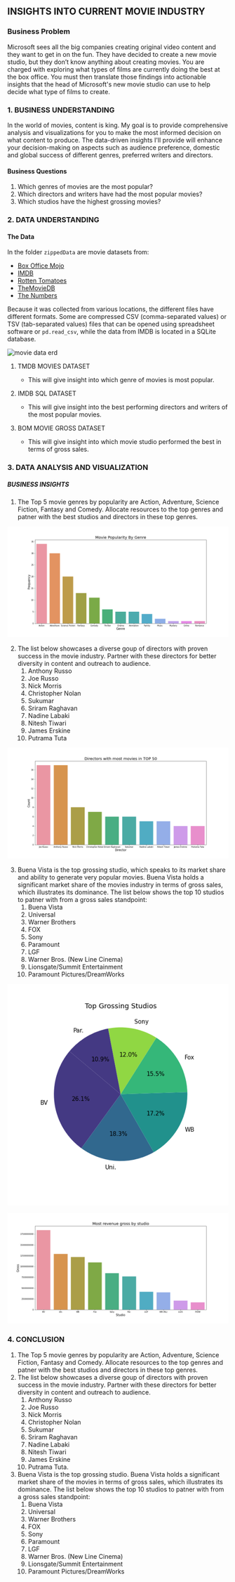 ##  INSIGHTS INTO CURRENT MOVIE INDUSTRY
### Business Problem

Microsoft sees all the big companies creating original video content and they want to get in on the fun. They have decided to create a new movie studio, but they don’t know anything about creating movies. You are charged with exploring what types of films are currently doing the best at the box office. You must then translate those findings into actionable insights that the head of Microsoft's new movie studio can use to help decide what type of films to create.

### 1. BUSINESS UNDERSTANDING
In the world of movies, content is king. My goal is to provide comprehensive analysis and visualizations for you to make the most informed decision on what content to produce. The data-driven insights I'll provide will enhance your decision-making on aspects such as audience preference, domestic and global success of different genres, preferred writers and directors.
#### Business Questions
1. Which genres of movies are the most popular?
2. Which directors and writers have had the most popular movies?
3. Which studios have the highest grossing movies?

### 2. DATA UNDERSTANDING

#### The Data

In the folder `zippedData` are movie datasets from:

* [Box Office Mojo](https://www.boxofficemojo.com/)
* [IMDB](https://www.imdb.com/)
* [Rotten Tomatoes](https://www.rottentomatoes.com/)
* [TheMovieDB](https://www.themoviedb.org/)
* [The Numbers](https://www.the-numbers.com/)

Because it was collected from various locations, the different files have different formats. Some are compressed CSV (comma-separated values) or TSV (tab-separated values) files that can be opened using spreadsheet software or `pd.read_csv`, while the data from IMDB is located in a SQLite database.

![movie data erd](https://raw.githubusercontent.com/learn-co-curriculum/dsc-phase-1-project-v2-4/master/movie_data_erd.jpeg)

1. TMDB MOVIES DATASET
	- This will give insight into which genre of movies is most popular.

2. IMDB SQL DATASET
 	- This will give insight into the best performing directors and writers of the most popular movies.

3. BOM MOVIE GROSS DATASET
	- This will give insight into  which movie studio performed the best in terms of gross sales.

### 3. DATA ANALYSIS AND VISUALIZATION

##### BUSINESS INSIGHTS
1. The Top 5 movie genres by popularity are Action, Adventure, Science Fiction, Fantasy and Comedy. Allocate resources to the top genres and patner with the best studios and directors in these top genres.

![Movie Genre Popularity](https://github.com/joakimTI/MOVIE-STUDIO-DATA-ANALYSIS/blob/master/Visualization/genre_popularity.png)

2. The list below showcases a diverse goup of directors with proven success in the movie industry. Partner with these directors for better diversity in content and outreach to audience.
    1.  Anthony Russo
    2.  Joe Russo
    3.  Nick Morris
    4.  Christopher Nolan
    5.  Sukumar
    6.  Sriram Raghavan
    7.  Nadine Labaki
    8.  Nitesh Tiwari
    9.  James Erskine
    10. Putrama Tuta

![Top Directors](https://github.com/joakimTI/MOVIE-STUDIO-DATA-ANALYSIS/blob/master/Visualization/Top_directors.png)

3. Buena Vista is the top grossing studio, which speaks to its market share and ability to generate very popular movies. Buena Vista holds a significant market share of the movies industry in terms of gross sales, which illustrates its dominance. The list below shows the top 10 studios to patner with from a gross sales standpoint: 
    1.  Buena Vista
    2.  Universal
    3.  Warner Brothers
    4.  FOX
    5.  Sony
    6.  Paramount
    7.  LGF
    8.  Warner Bros. (New Line Cinema)
    9.  Lionsgate/Summit Entertainment
    10. Paramount Pictures/DreamWorks

![Studio Gross Pie](https://github.com/joakimTI/MOVIE-STUDIO-DATA-ANALYSIS/blob/master/Visualization/studio_gross_pie.png)

![Studio Gross](https://github.com/joakimTI/MOVIE-STUDIO-DATA-ANALYSIS/blob/master/Visualization/studio_gross.png)


### 4. CONCLUSION
1. The Top 5 movie genres by popularity are Action, Adventure, Science Fiction, Fantasy and Comedy. Allocate resources to the top genres and patner with the best studios and directors in these top genres.
2. The list below showcases a diverse goup of directors with proven success in the movie industry. Partner with these directors for better diversity in content and outreach to audience.
    1.  Anthony Russo
    2.  Joe Russo
    3.  Nick Morris
    4.  Christopher Nolan
    5.  Sukumar
    6.  Sriram Raghavan
    7.  Nadine Labaki
    8.  Nitesh Tiwari
    9.  James Erskine
    10. Putrama Tuta.
3. Buena Vista is the top grossing studio. Buena Vista holds a significant market share of the movies in terms of gross sales, which illustrates its dominance. The list below shows the top 10 studios to patner with from a gross sales standpoint: 
    1.  Buena Vista
    2.  Universal
    3.  Warner Brothers
    4.  FOX
    5.  Sony
    6.  Paramount
    7.  LGF
    8.  Warner Bros. (New Line Cinema)
    9.  Lionsgate/Summit Entertainment
    10. Paramount Pictures/DreamWorks

